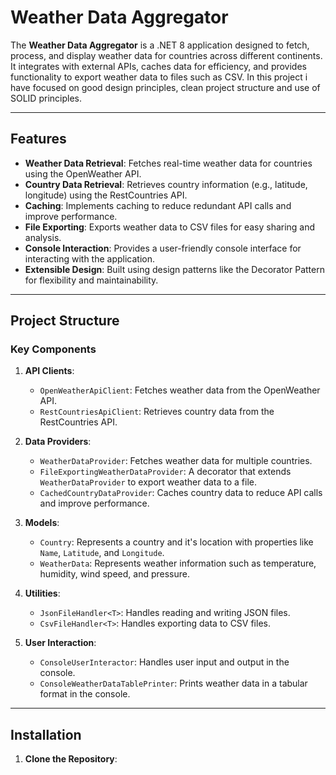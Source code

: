 # Weather Data Aggregator

The **Weather Data Aggregator** is a .NET 8 application designed to fetch, process, and 
display weather data for countries across different continents. It integrates with external APIs, 
caches data for efficiency, and provides functionality to export weather data to files such as CSV.
In this project i have focused on good design principles, clean project structure and use of SOLID principles.


---

## Features

- **Weather Data Retrieval**: Fetches real-time weather data for countries using the OpenWeather API.
- **Country Data Retrieval**: Retrieves country information (e.g., latitude, longitude) using the RestCountries API.
- **Caching**: Implements caching to reduce redundant API calls and improve performance.
- **File Exporting**: Exports weather data to CSV files for easy sharing and analysis.
- **Console Interaction**: Provides a user-friendly console interface for interacting with the application.
- **Extensible Design**: Built using design patterns like the Decorator Pattern for flexibility and maintainability.

---

## Project Structure

### **Key Components**

1. **API Clients**:
   - `OpenWeatherApiClient`: Fetches weather data from the OpenWeather API.
   - `RestCountriesApiClient`: Retrieves country data from the RestCountries API.

2. **Data Providers**:
   - `WeatherDataProvider`: Fetches weather data for multiple countries.
   - `FileExportingWeatherDataProvider`: A decorator that extends `WeatherDataProvider` to export weather data to a file.
   - `CachedCountryDataProvider`: Caches country data to reduce API calls and improve performance.

3. **Models**:
   - `Country`: Represents a country and it's location with properties like `Name`, `Latitude`, and `Longitude`.
   - `WeatherData`: Represents weather information such as temperature, humidity, wind speed, and pressure.

4. **Utilities**:
   - `JsonFileHandler<T>`: Handles reading and writing JSON files.
   - `CsvFileHandler<T>`: Handles exporting data to CSV files.

5. **User Interaction**:
   - `ConsoleUserInteractor`: Handles user input and output in the console.
   - `ConsoleWeatherDataTablePrinter`: Prints weather data in a tabular format in the console.
  
---

## Installation

1. **Clone the Repository**:
   
